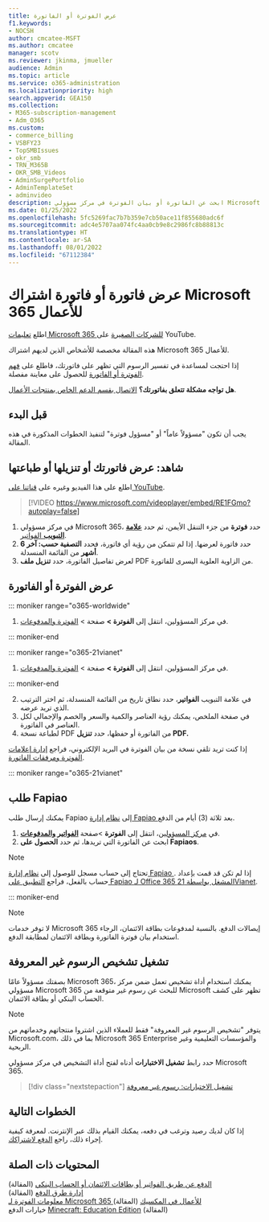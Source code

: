 ```yaml
---
title: عرض الفوترة أو الفاتورة
f1.keywords:
- NOCSH
author: cmcatee-MSFT
ms.author: cmcatee
manager: scotv
ms.reviewer: jkinma, jmueller
audience: Admin
ms.topic: article
ms.service: o365-administration
ms.localizationpriority: high
search.appverid: GEA150
ms.collection:
- M365-subscription-management
- Adm_O365
ms.custom:
- commerce_billing
- VSBFY23
- TopSMBIssues
- okr_smb
- TRN_M365B
- OKR_SMB_Videos
- AdminSurgePortfolio
- AdminTemplateSet
- adminvideo
description: ابحث عن الفاتورة أو بيان الفوترة في مركز مسؤولي Microsoft 365. كما يمكنك أيضاً حفظ نسخة من الفاتورة وطباعتها.
ms.date: 01/25/2022
ms.openlocfilehash: 5fc5269fac7b7b359e7cb50ace11f855680adc6f
ms.sourcegitcommit: adc4e5707aa074fc4aa0cb9e8c2986fc8b88813c
ms.translationtype: HT
ms.contentlocale: ar-SA
ms.lasthandoff: 08/01/2022
ms.locfileid: "67112384"
---
```

# <a name="view-your-microsoft-365-for-business-subscription-bill-or-invoice"></a>عرض فاتورة أو فاتورة اشتراك Microsoft 365 للأعمال

اطلع [تعليمات Microsoft 365 للشركات الصغيرة](https://go.microsoft.com/fwlink/?linkid=2197659) على YouTube.

هذه المقالة مخصصة للأشخاص الذين لديهم اشتراك Microsoft 365 للأعمال.
  
إذا احتجت لمساعدة في تفسير الرسوم التي تظهر على فاتورتك، فاطلع على [فهم الفوترة أو الفاتورة](understand-your-invoice2.md) للحصول على معاينة مفصلة.
  
**هل تواجه مشكلة تتعلق بفاتورتك؟** [الاتصال بقسم الدعم الخاص بمنتجات الأعمال](../../admin/get-help-support.md).

## <a name="before-you-begin"></a>قبل البدء

يجب أن تكون "مسؤولاً عاماً" أو "مسؤول فوترة" لتنفيذ الخطوات المذكورة في هذه المقالة.
  
## <a name="watch-view-download-or-print-your-bill"></a>شاهد: عرض فاتورتك أو تنزيلها أو طباعتها

اطلع على هذا الفيديو وغيره على [قناتنا على YouTube](https://go.microsoft.com/fwlink/?linkid=2197915).

> [!VIDEO https://www.microsoft.com/videoplayer/embed/RE1FGmo?autoplay=false]

1. في مركز مسؤولي Microsoft 365، حدد **فوترة** من جزء التنقل الأيمن، ثم حدد <a href="https://go.microsoft.com/fwlink/p/?linkid=2102895" target="_blank">**علامة التبويب** الفواتير</a>.
1. حدد فاتورة لعرضها. إذا لم تتمكن من رؤية أي فاتورة، فحدد **التصفية حسب: آخر 6 أشهر** من القائمة المنسدلة.
1. لعرض تفاصيل الفاتورة، حدد **تنزيل ملف** PDF من الزاوية العلوية اليسرى للفاتورة.

## <a name="view-a-bill-or-invoice"></a>عرض الفوترة أو الفاتورة

::: moniker range="o365-worldwide"

1. في مركز المسؤولين، انتقل إلى **الفوترة >** صفحة \> <a href="https://go.microsoft.com/fwlink/p/?linkid=2102895" target="_blank">الفوترة والمدفوعات</a>.

::: moniker-end

::: moniker range="o365-21vianet"

1. في مركز المسؤولين، انتقل إلى **الفوترة >** صفحة \> <a href="https://go.microsoft.com/fwlink/p/?linkid=2127421" target="_blank">الفوترة والمدفوعات</a>.

::: moniker-end

2. في علامة التبويب **الفواتير**، حدد نطاق تاريخ من القائمة المنسدلة، ثم اختر الترتيب الذي تريد عرضه.
3. في صفحة الملخص، يمكنك رؤية العناصر والكمية والسعر والخصم والإجمالي لكل العناصر في الفاتورة.
4. لطباعة نسخة PDF من الفاتورة أو حفظها، حدد **تنزيل PDF.**

إذا كنت تريد تلقي نسخة من بيان الفوترة في البريد الإلكتروني، فراجع [إدارة إعلامات الفوترة ومرفقات الفاتورة](manage-billing-notifications.md).

::: moniker range="o365-21vianet"

## <a name="request-a-fapiao"></a>طلب Fapiao

يمكنك إرسال طلب Fapiao إلى [نظام إدارة Fapiao ](https://go.microsoft.com/fwlink/p/?linkid=837465) بعد ثلاثة (3) أيام من الدفع.

1. في <a href="https://go.microsoft.com/fwlink/p/?linkid=850627" target="_blank">مركز المسؤولين</a>، انتقل إلى **الفوترة** >صفحة <a href="https://go.microsoft.com/fwlink/p/?linkid=2127421" target="_blank">**الفواتير والمدفوعات**</a>.
2. ابحث عن الفاتورة التي تريدها، ثم حدد **الحصول على Fapiaos**.

> [!NOTE]
>
> تحتاج إلى حساب مسجل للوصول إلى [نظام إدارة Fapiao ](https://go.microsoft.com/fwlink/p/?linkid=837465). إذا لم تكن قد قمت بإعداد حساب بالفعل، فراجع [التطبيق على Fapiao لـ Office 365 المشغل بواسطة 21Vianet](../../admin/services-in-china/apply-for-a-fapiao.md).

::: moniker-end

> [!NOTE]
>
> لا توفر خدمات Microsoft 365 إيصالات الدفع.
> بالنسبة لمدفوعات بطاقة الائتمان، الرجاء استخدام بيان فوترة الفاتورة وبطاقة الائتمان لمطابقة الدفع.

## <a name="run-the-unknown-charge-diagnostic"></a>تشغيل تشخيص الرسوم غير المعروفة

بصفتك مسؤولاً عامًا Microsoft 365، يمكنك استخدام أداة تشخيص تعمل ضمن مركز مسؤولي Microsoft 365 للبحث عن رسوم غير متوقعة من Microsoft تظهر على كشف الحساب البنكي أو بطاقة الائتمان.

> [!NOTE]
> يتوفر "تشخيص الرسوم غير المعروفة" فقط للعملاء الذين اشتروا منتجاتهم وخدماتهم من Microsoft.com، بما في ذلك Microsoft 365 Enterprise والمؤسسات التعليمية وغير الربحية.

حدد رابط **تشغيل الاختبارات** أدناه لفتح أداة التشخيص في مركز مسؤولي Microsoft 365.

>[!div class="nextstepaction"]
>[تشغيل الاختبارات: رسوم غير معروفة](https://aka.ms/PillarUnknownCharge)

## <a name="next-steps"></a>الخطوات التالية

إذا كان لديك رصيد وترغب في دفعه، يمكنك القيام بذلك عبر الإنترنت. لمعرفة كيفية إجراء ذلك، راجع [الدفع لاشتراكك](pay-for-your-subscription.md).

## <a name="related-content"></a>المحتويات ذات الصلة

[الدفع عن طريق الفواتير أو بطاقات الائتمان أو الحساب البنكي](pay-for-your-subscription.md) (المقالة) \
[إدارة طرق الدفع](manage-payment-methods.md) (المقالة) \
[معلومات الفوترة لـ Microsoft 365 للأعمال في المكسيك](mexico-billing-info.md) (المقالة) \
خيارات الدفع [Minecraft: Education Edition](/education/windows/school-get-minecraft) (المقالة)
